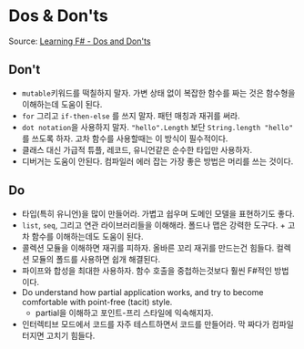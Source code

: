 # Dos & Don'ts

Source: [Learning F# - Dos and Don'ts](https://fsharpforfunandprofit.com/learning-fsharp/#dos-and-donts)

## Don't

* `mutable`키워드를 떡칠하지 말자. 가변 상태 없이 복잡한 함수를 짜는 것은 함수형을 이해하는데 도움이 된다.
* `for` 그리고 `if-then-else` 를 쓰지 말자. 패턴 매칭과 재귀를 써라.
* `dot notation`을 사용하지 말자. `"hello".Length` 보단 `String.length "hello"` 를 쓰도록 하자. 고차 함수를 사용할때는 이 방식이 필수적이다.
* 클래스 대신 가급적 튜플, 레코드, 유니언같은 순수한 타입만 사용하자. 
* 디버거는 도움이 안된다. 컴파일러 에러 잡는 가장 좋은 방법은 머리를 쓰는 것이다.

## Do

* 타입(특히 유니언)을 많이 만들어라. 가볍고 쉽우며 도메인 모델을 표현하기도 좋다.
* `list`,  `seq`, 그리고 연관 라이브러리들을 이해해라. 폴드나 맵은 강력한 도구다. + 고차 함수를 이해하는데도 도움이 된다.
* 콜렉션 모듈을 이해하면 재귀를 피하자. 올바른 꼬리 재귀를 만드는건 힘들다. 컬렉션 모듈의 폴드를 사용하면 쉽개 해결된다.
* 파이프와 합성을 최대한 사용하자. 함수 호출을 중첩하는것보다 훨씬 F#적인 방법이다.
* Do understand how partial application works, and try to become comfortable with point-free (tacit) style.
    * partial을 이해하고 포인트-프리 스타일에 익숙해지자. 
* 인터렉티브 모드에서 코드를 자주 테스트하면서 코드를 만들어라. 막 짜다가 컴파일 터지면 고치기 힘들다.